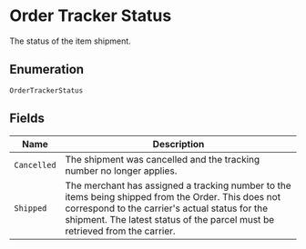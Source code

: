 
# Order Tracker Status

The status of the item shipment.

## Enumeration

`OrderTrackerStatus`

## Fields

| Name | Description |
|  --- | --- |
| `Cancelled` | The shipment was cancelled and the tracking number no longer applies. |
| `Shipped` | The merchant has assigned a tracking number to the items being shipped from the Order. This does not correspond to the carrier's actual status for the shipment. The latest status of the parcel must be retrieved from the carrier. |

